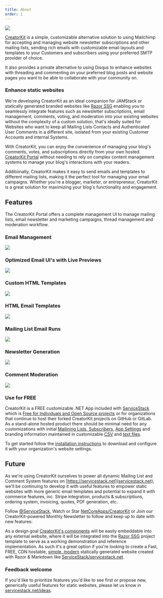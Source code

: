 ```yaml
---
title: About
order: 1
---
```


[![](https://servicestack.net/img/pages/creatorkit/creatorkit-brand.svg)](https://servicestack.net/creatorkit/)

[CreatorKit](https://servicestack.net/creatorkit/) is a simple, customizable alternative solution to using Mailchimp for accepting and managing website
newsletter subscriptions and other mailing lists, sending rich emails with customizable email layouts and templates to your
Customers and subscribers using your preferred SMTP provider of choice.

It also provides a private alternative to using Disqus to enhance websites with threading and commenting on your preferred
blog posts and website pages you want to be able to collaborate with your community on.

### Enhance static websites

We're developing CreatorKit as an ideal companion for JAMStack or statically generated branded websites like
[Razor SSG](https://razor-ssg.web-templates.io/posts/razor-ssg)
enabling you to seamlessly integrate features such as newsletter subscriptions, email management, comments, voting,
and moderation into your existing websites without the complexity of a custom solution, that's ideally suited for Websites
who want to keep all Mailing Lists Contacts and Authenticated User Comments in a different site, isolated from your
existing Customer Accounts and internal Systems.

With CreatorKit, you can enjoy the convenience of managing your blog's comments, votes, and subscriptions directly
from your own hosted [CreatorKit Portal](https://creatorkit.netcore.io/portal/) without needing to rely on complex content 
management systems to manage your blog's interactions with your readers.

Additionally, CreatorKit makes it easy to send emails and templates to different mailing lists, making it the perfect
tool for managing your email campaigns. Whether you're a blogger, marketer, or entrepreneur, CreatorKit is a great
solution for maximizing your blog's functionality and engagement.

## Features

The CreatorKit Portal offers a complete management UI to manage mailing lists, email newsletter and marketing campaigns,
thread management and moderation workflow.

### Email Management

[![](https://servicestack.net/img/pages/creatorkit/portal-messages.png)](/creatorkit/portal-messages)

### Optimized Email UI's with Live Previews

[![](https://servicestack.net/img/pages/creatorkit/portal-messages-simple.png)](/creatorkit/portal-messages#email-ui)

### Custom HTML Templates

[![](https://servicestack.net/img/pages/creatorkit/portal-messages-custom.png)](/creatorkit/portal-messages#sending-custom-html-emails)

### HTML Email Templates

[![](https://servicestack.net/img/pages/creatorkit/portal-messages-markdown.png)](/creatorkit/portal-messages#sending-html-markdown-emails)

### Mailing List Email Runs

[![](https://servicestack.net/img/pages/creatorkit/portal-mailrun-custom.png)](/creatorkit/portal-mailruns)

### Newsletter Generation

[![](https://servicestack.net/img/pages/creatorkit/portal-mailrun-newsletter.png)](/creatorkit/portal-mailruns#generating-newsletters)

### Comment Moderation

[![](https://servicestack.net/img/pages/creatorkit/portal-report.png)](/creatorkit/portal-posts)

### Use for FREE

CreatorKit is a FREE customizable .NET App included with [ServiceStack](https://servicestack.net) which is
[Free for Individuals and Open Source projects](https://servicestack.net/free) or for organizations that continue to
host their forked CreatorKit projects on GitHub or GitLab. As a stand-alone hosted product there should be
minimal need for any customizations with initial [Mailining Lists, Subscribers](/creatorkit/install#before-you-run),
[App Settings](/creatorkit/install#whats-included) and branding information maintained in
customizable [CSV](/creatorkit/install#before-you-run) and [text files](/creatorkit/customize).

To get started follow the [installation instructions](/creatorkit/install) to download and configure it with your
organization's website settings.

## Future

As we're using CreatorKit ourselves to power all dynamic Mailing List and Comment System features on
[https://servicestack.net](servicestack.net), we'll be continuing to develop it with useful features to
empower static websites with more generic email templates and potential to expand it with commerce features, inc.
Stripe integration, products & subscriptions, ordering system, invoicing, quotes, PDF generation, etc.

Follow [@ServiceStack](https://twitter.com/ServiceStack), Watch or Star [NetCoreApps/CreatorKit](https://github.com/NetCoreApps/CreatorKit)
or Join our CreatorKit-powered Monthly Newsletter to follow and keep up to date with new features:

<div class="not-prose">
    <div class="mt-8 mx-auto max-w-md" data-mail="JoinMailingList" data-props="{ submitLabel:'Join our newsletter' }"></div>
</div>

As a design goal [CreatorKit's components](/creatorkit/components) will be easily embeddable into any external website,
where it will be integrated into the [Razor SSG](/posts/razor-ssg) project template to serve as a working demonstration
and reference implementation. As such it's a great option if you're looking to create a Fast, FREE, CDN hostable,
[simple, modern](/posts/javascript) statically generated website created with Razor & Markdown
like [ServiceStack/servicestack.net](https://github.com/ServiceStack/servicestack.net).

### Feedback welcome

If you'd like to prioritize features you'd like to see first or propose new, generically useful features for
static websites, please let us know in [servicestack.net/ideas](https://servicestack.net/ideas).
